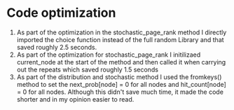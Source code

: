 Code optimization
=================
1) As part of the optimization in the stochastic_page_rank method I directly 
imported the choice function instead of the full random Library 
and that saved roughly 2.5 seconds.
2) As part of the optimization for stochastic_page_rank I initilizaed current_node
at the start of the method and then called it when carrying out the 
repeats which saved roughly 1.5 seconds
3) As part of the distribution and stochastic method I used the fromkeys() method to set the next_prob[node] = 0 for all nodes
and hit_count[node] = 0 for all nodes. Although this didn't save much time, it made the code shorter and in my opinion easier to read.